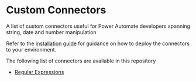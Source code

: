 # Custom Connectors
A list of custom connectors useful for Power Automate developers spanning string, date and number manipulation

Refer to the [installation guide](./Install.md) for guidance on how to deploy the connectors to your environment.

The following list of connectors are available in this repository

- [Regular Expressions](./docs/regular-expressions.md)
